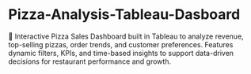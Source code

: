 # Pizza-Analysis-Tableau-Dasboard
🍕 Interactive Pizza Sales Dashboard built in Tableau to analyze revenue, top-selling pizzas, order trends, and customer preferences. Features dynamic filters, KPIs, and time-based insights to support data-driven decisions for restaurant performance and growth.
